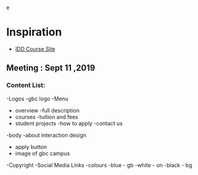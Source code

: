 e

# Inspiration
- [IDD Course Site](https://www.georgebrown.ca/programs/interaction-design-and-development-program-g103/) 


## Meeting : Sept 11 ,2019


### Content List:
-Logos
  -gbc logo
-Menu
  - overview
  -full description
  - courses
  -tuition and fees
  - student projects
  -how to apply
  -contact us
  
-body
  -about interaction design 
  - apply button
  - image of gbc campus

-Copyright
-Social Media Links
-colours
  -blue - gb
  -white - on
  -black - bg